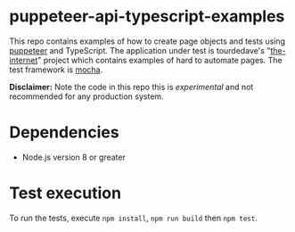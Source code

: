 # puppeteer-api-typescript-examples
This repo contains examples of how to create page objects and tests using [puppeteer](https://github.com/GoogleChrome/puppeteer) and TypeScript. The application under test is tourdedave's "[the-internet](https://github.com/tourdedave/the-internet)" project which contains examples of hard to automate pages. The test framework is [mocha](https://mochajs.org/). 

**Disclaimer:** Note the code in this repo this is _experimental_ and not recommended for any production system. 

# Dependencies
* Node.js version 8 or greater

# Test execution
To run the tests, execute ```npm install```, ```npm run build``` then ```npm test```.
